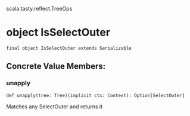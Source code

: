 scala.tasty.reflect.TreeOps
# object IsSelectOuter

<pre><code class="language-scala" >final object IsSelectOuter extends Serializable</pre></code>
## Concrete Value Members:
### unapply
<pre><code class="language-scala" >def unapply(tree: Tree)(implicit ctx: Context): Option[SelectOuter]</pre></code>
Matches any SelectOuter and returns it

